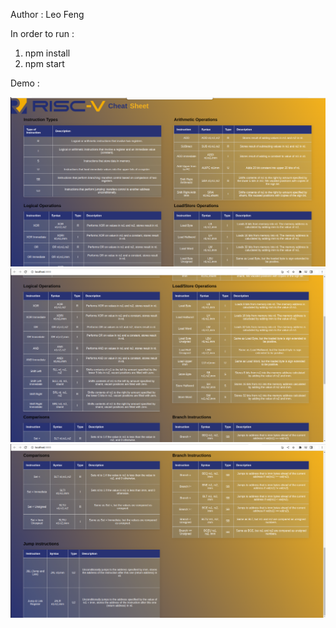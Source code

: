 Author : Leo Feng

In order to run : 
1. npm install
2. npm start

Demo : 

![Alt text](./demo.png?raw=true "Title")
![Alt text](./demo1.png?raw=true "Title")
![Alt text](./demo2.png?raw=true "Title")